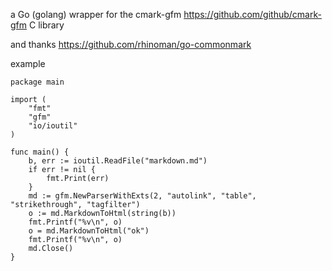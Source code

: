 a Go (golang) wrapper for the cmark-gfm https://github.com/github/cmark-gfm C library

and thanks https://github.com/rhinoman/go-commonmark

example

```golang
package main

import (
	"fmt"
	"gfm"
	"io/ioutil"
)

func main() {
	b, err := ioutil.ReadFile("markdown.md")
    if err != nil {
        fmt.Print(err)
    }
	md := gfm.NewParserWithExts(2, "autolink", "table", "strikethrough", "tagfilter")
	o := md.MarkdownToHtml(string(b))
	fmt.Printf("%v\n", o)
	o = md.MarkdownToHtml("ok")
	fmt.Printf("%v\n", o)
	md.Close()
}

```
